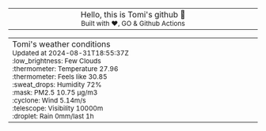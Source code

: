 
<div align="center">
<table>
<tbody>
<td align="center">
<img width="2000" height="0"><br>
Hello, this is Tomi's github 👋<br>
<sup>Built with ❤️, GO & Github Actions</sup><br>
<img width="2000" height="0">
</td>
</tbody>
</table>
</div>
<table>
<tbody>
<td align="left">
<img width="2000" height="0"><br>
Tomi's weather conditions<br>
<sup>Updated at 2024-08-31T18:55:37Z</sup><br>
<sup>:low_brightness: Few Clouds</sup><br>
<sup>:thermometer: Temperature 27.96 </sup><br>
<sup>:thermometer: Feels like 30.85</sup><br>
<sup>:sweat_drops: Humidity 72%</sup><br>
<sup>:mask: PM2.5 10.75 μg/m3</sup><br>
<sup>:cyclone: Wind 5.14m/s </sup><br>
<sup>:telescope: Visibility 10000m </sup><br>
<sup>:droplet: Rain 0mm/last 1h </sup><br>
<img width="2000" height="0">
</td>
<td align="left">
<img width="2000" height="0"><br>
<br>
<img width="2000" height="0">
</td>
</tbody>
</table>
</div>
    